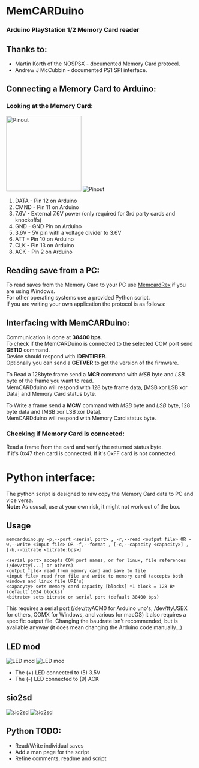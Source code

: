 # MemCARDuino
### Arduino PlayStation 1/2 Memory Card reader

## Thanks to:
* Martin Korth of the NO$PSX - documented Memory Card protocol.
* Andrew J McCubbin - documented PS1 SPI interface.


## Connecting a Memory Card to Arduino:

### Looking at the Memory Card:

<img src="img/pcb.jpeg" alt="Pinout" style="width:200px;">
<img src="img/pinout.jpg" alt="Pinout">

1. DATA - Pin 12 on Arduino
2. CMND - Pin 11 on Arduino
3. 7.6V - External 7.6V power (only required for 3rd party cards and knockoffs)
4. GND - GND Pin on Arduino
5. 3.6V - 5V pin with a voltage divider to 3.6V
6. ATT - Pin 10 on Arduino
7. CLK - Pin 13 on Arduino
8. ACK - Pin 2 on Arduino

## Reading save from a PC:
To read saves from the Memory Card to your PC use [MemcardRex](http://shendosoft.blogspot.com/2014/01/memcardrex-18-released.html) if you are using Windows.   
For other operating systems use a provided Python script.   
If you are writing your own application the protocol is as follows:   

## Interfacing with MemCARDuino:
Communication is done at **38400 bps**.    
To check if the MemCARDuino is connected to the selected COM port send **GETID** command.    
Device should respond with **IDENTIFIER**.    
Optionally you can send a **GETVER** to get the version of the firmware.    

To Read a 128byte frame send a **MCR** command with *MSB* byte and *LSB* byte of the frame you want to read.    
MemCARDduino will respond with 128 byte frame data, [MSB xor LSB xor Data] and Memory Card status byte.    

To Write a frame send a **MCW** command with *MSB* byte and *LSB* byte, 128 byte data and [MSB xor LSB xor Data].    
MemCARDduino will respond with Memory Card status byte.    

### Checking if Memory Card is connected:
Read a frame from the card and verify the returned status byte.    
If it's 0x47 then card is connected. If it's 0xFF card is not connected.    

# Python interface:
The python script is designed to raw copy the Memory Card data to PC and vice versa.    
**Note:** As ususal, use at your own risk, it might not work out of the box.    

## Usage
    memcarduino.py -p,--port <serial port> , -r,--read <output file> OR -w,--write <input file> OR -f,--format , [-c,--capacity <capacity>] , [-b,--bitrate <bitrate:bps>]

    <serial port> accepts COM port names, or for linux, file references (/dev/tty[...] or others)
    <output file> read from memory card and save to file
    <input file> read from file and write to memory card (accepts both windows and linux file URI's)
    <capacyty> sets memory card capacity [blocks] *1 block = 128 B* (default 1024 blocks)
    <bitrate> sets bitrate on serial port (default 38400 bps)

This requires a serial port (/dev/ttyACM0 for Arduino uno's, /dev/ttyUSBX for others, COMX for Windows, and various for macOS) it also requires a specific output file.
Changing the baudrate isn't recommended, but is available anyway (it does mean changing the Arduino code manually...)

## LED mod

<img src="img/ledmod01.jpg" alt="LED mod">
<img src="img/ledmod02.jpg" alt="LED mod">

* The (+) LED connected to (5) 3.5V
* The (-) LED connected to (9) ACK

## sio2sd
<img src="img/sio2sd01.jpg" alt="sio2sd">
<img src="img/sio2sd02.png" alt="sio2sd">

## Python TODO:
* Read/Write individual saves
* Add a man page for the script
* Refine comments, readme and script
